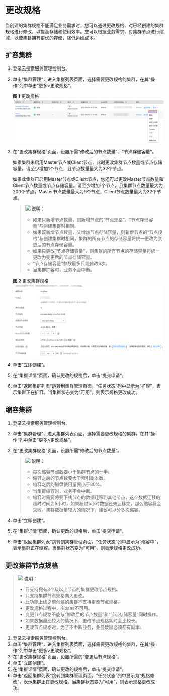 # 更改规格<a name="css_01_0074"></a>

当创建的集群规格不能满足业务需求时，您可以通过更改规格，对已经创建的集群规格进行修改，以提高存储和使用效率。您可以根据业务需求，对集群节点进行缩减，以使集群拥有更优的存储，降低运维成本。

## 扩容集群<a name="section687651216149"></a>

1.  登录云搜索服务管理控制台。
2.  单击“集群管理“，进入集群列表页面，选择需要更改规格的集群，在其“操作“列中单击“更多\>更改规格“。

    **图 1**  更改规格<a name="fig113478345195"></a>  
    ![](figures/更改规格.png "更改规格")

3.  在“更改集群规格”页面，设置所需“修改后的节点数量“、“节点存储容量“。

    如果集群未启用Master节点或Client节点，此时更改集群节点数量或节点存储容量，请至少增加1个节点，且节点数量最大为32个节点。

    如果此集群已启用Master节点或Client节点，您还可以更改Master节点数量和Client节点数量或节点存储容量。请至少增加1个节点，且集群节点数量最大为200个节点，Master节点数量最大为9个节点，Client节点数量最大为32个节点。

    >![](public_sys-resources/icon-note.gif) **说明：** 
    >-   如果只新增节点数量，则新增节点的“节点规格“、“节点存储容量“与创建集群时相同。
    >-   如果既新增节点数量，又增加节点存储容量，则新增节点的“节点规格“与创建集群时相同，集群的所有节点的存储容量将统一更改为变更后的节点存储容量。
    >-   如果只更改“节点存储容量“，则集群的所有节点的存储容量将统一更改为变更后的节点存储容量。
    >-   “节点存储容量“参数最多只能修改6次。
    >-   当集群扩容时，业务不会中断。

    **图 2**  更改集群规格<a name="fig273616367146"></a>  
    ![](figures/更改集群规格.png "更改集群规格")

4.  单击“立即创建“。
5.  在“集群详情“页面，确认更改的规格后，单击“提交申请“。
6.  单击“返回集群列表“跳转到集群管理页面。“任务状态“列中显示为“扩容“，表示集群正在扩容。当集群状态变为“可用”，则表示规格更改成功。

## 缩容集群<a name="section11279161911146"></a>

1.  登录云搜索服务管理控制台。
2.  单击“集群管理“，进入集群列表页面，选择需要更改规格的集群，在其“操作“列中单击“更多\>更改规格“。
3.  在“更改集群规格”页面，设置所需“修改后的节点数量“。

    >![](public_sys-resources/icon-note.gif) **说明：** 
    >-   每次缩容节点数要小于集群节点的一半。
    >-   缩容之后的节点数要大于索引副本数。
    >-   缩容之后的磁盘使用量要小于80%。
    >-   当集群缩容时，业务不会中断。
    >-   缩容时需要将要下线节点的数据迁移到其他节点，这个数据迁移的超时时间为5小时，如果超过5小时数据还未迁移完，那么缩容将会失败。集群数据量较大的情况下，建议可以分多次缩容。

4.  单击“立即创建“。
5.  在“集群详情“页面，确认更改的规格后，单击“提交申请“。
6.  单击“返回集群列表“跳转到集群管理页面。“任务状态“列中显示为“缩容中“，表示集群正在缩容。当集群状态变为“可用”，则表示规格更改成功。

## 更改集群节点规格<a name="section1406185413613"></a>

>![](public_sys-resources/icon-note.gif) **说明：** 
>-   只支持拥有3个及以上节点的集群更改节点规格。
>-   只支持集群节点规格向大更改。
>-   此功能上线之前创建的集群不支持更改节点规格。
>-   更改规格过程中，Kibana不可用。
>-   变更节点规格不能与“修改后的节点数量”和“节点存储容量”同时操作。
>-   如果数据量比较大的情况下，更改节点规格耗时会比较长。
>-   更改节点规格时，为了不中断业务，业务数据必须都有副本。

1.  登录云搜索服务管理控制台。
2.  单击“集群管理“，进入集群列表页面，选择需要更改规格的集群，在其“操作“列中单击“更多\>更改规格“。
3.  在“更改集群规格”页面，设置所需的“变更后节点规格“。
4.  单击“立即创建“。
5.  在“集群详情“页面，确认更改的规格后，单击“提交申请“。
6.  单击“返回集群列表“跳转到集群管理页面。“任务状态“列中显示为“规格修改“，表示集群正在更改规格。当集群状态变为“可用”，则表示规格更改成功。

